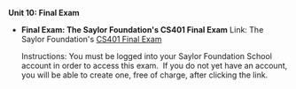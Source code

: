 **Unit 10: Final Exam** <span id="10"></span> 
-   **Final Exam: The Saylor Foundation's CS401 Final Exam**
    Link: The Saylor Foundation's [CS401 Final
    Exam](http://school.saylor.org/mod/quiz/view.php?id=494)  
      
     Instructions: You must be logged into your Saylor Foundation School
    account in order to access this exam.  If you do not yet have an
    account, you will be able to create one, free of charge, after
    clicking the link. 


